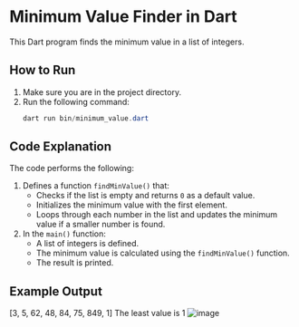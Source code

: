 # Minimum Value Finder in Dart

This Dart program finds the minimum value in a list of integers.

## How to Run
1. Make sure you are in the project directory.
2. Run the following command:
    ```powershell
    dart run bin/minimum_value.dart
    ```

## Code Explanation
The code performs the following:
1. Defines a function `findMinValue()` that:
   - Checks if the list is empty and returns `0` as a default value.
   - Initializes the minimum value with the first element.
   - Loops through each number in the list and updates the minimum value if a smaller number is found.
2. In the `main()` function:
   - A list of integers is defined.
   - The minimum value is calculated using the `findMinValue()` function.
   - The result is printed.

## Example Output
[3, 5, 62, 48, 84, 75, 849, 1]
The least value is 1
![image](https://github.com/user-attachments/assets/71d4badf-8e74-4a21-aa7e-0ef9b9f34043)
